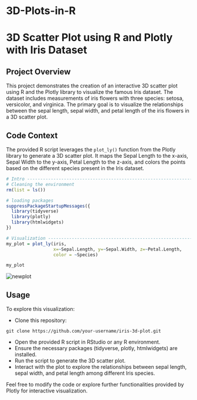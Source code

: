 # 3D-Plots-in-R

# 3D Scatter Plot using R and Plotly with Iris Dataset

## Project Overview

This project demonstrates the creation of an interactive 3D scatter plot using R and the Plotly library to visualize the famous Iris dataset. The dataset includes measurements of iris flowers with three species: setosa, versicolor, and virginica. The primary goal is to visualize the relationships between the sepal length, sepal width, and petal length of the iris flowers in a 3D scatter plot.

## Code Context

The provided R script leverages the `plot_ly()` function from the Plotly library to generate a 3D scatter plot. It maps the Sepal Length to the x-axis, Sepal Width to the y-axis, Petal Length to the z-axis, and colors the points based on the different species present in the Iris dataset.

```R
# Intro -------------------------------------------------------------------
# Cleaning the environment
rm(list = ls())

# loading packages
suppressPackageStartupMessages({
  library(tidyverse)
  library(plotly)
  library(htmlwidgets)
})

# Visualization -----------------------------------------------------------
my_plot = plot_ly(iris,
                  x=~Sepal.Length, y=~Sepal.Width, z=~Petal.Length,
                  color = ~Species)

my_plot

```


![newplot](https://github.com/MalikHaq/3D-Plots-in-R/assets/150603131/ab754ccb-dcaf-4a9a-b2a9-92df8bd74035)



## Usage
To explore this visualization:

- Clone this repository:

```
git clone https://github.com/your-username/iris-3d-plot.git

```
- Open the provided R script in RStudio or any R environment.
- Ensure the necessary packages (tidyverse, plotly, htmlwidgets) are installed.
- Run the script to generate the 3D scatter plot.
- Interact with the plot to explore the relationships between sepal length, sepal width, and petal length among different Iris species.
  
Feel free to modify the code or explore further functionalities provided by Plotly for interactive visualization.

